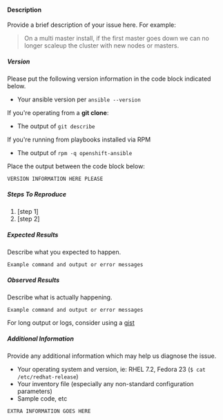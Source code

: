 #### Description

Provide a brief description of your issue here. For example:

> On a multi master install, if the first master goes down we can no
> longer scaleup the cluster with new nodes or masters.


##### Version

Please put the following version information in the code block
indicated below.

* Your ansible version per `ansible --version`

If you're operating from a **git clone**:

* The output of `git describe`

If you're running from playbooks installed via RPM

* The output of `rpm -q openshift-ansible`

Place the output between the code block below:

```
VERSION INFORMATION HERE PLEASE
```

##### Steps To Reproduce
1. [step 1]
2. [step 2]


##### Expected Results
Describe what you expected to happen.

```
Example command and output or error messages
```

##### Observed Results
Describe what is actually happening.

```
Example command and output or error messages
```

For long output or logs, consider using a [gist](https://gist.github.com/)


##### Additional Information

Provide any additional information which may help us diagnose the
issue.

* Your operating system and version, ie: RHEL 7.2, Fedora 23 (`$ cat /etc/redhat-release`)
* Your inventory file (especially any non-standard configuration parameters)
* Sample code, etc

```
EXTRA INFORMATION GOES HERE
```

